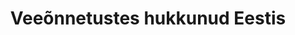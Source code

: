 ---
title: Veeõnnetustes hukkunud Eestis
title_en: Statistics on water-related deaths in Estonia
notes: >-
  Statistiline ülevaade veeõnnetustes hukkunutest Eestis. Andmestikku on
  võimalik filtreerida aastate, kuude ja veekogu liikide järgi. Andmed aastast
  2010.
notes_en: >-
  Statistical overview of water-related deaths in Estonia. The data can be
  filtered by years, months and types of water bodies. Data since 2010.
category: 
  - Elanikkond ja ühiskond
category_en: 
  - Population and Society
resources:
  - name: Veeõnnetustes hukkunud
    url: 'https://www.rescue.ee/et/veeonnetustes-hukkunud'
    format: CSV
    interactive: 'True'
license: 'https://creativecommons.org/licenses/by-sa/3.0/ee/legalcode'
update_freq: 'http://purl.org/linked-data/sdmx/2009/code#freq-B'
organization: Päästeamet
maintainer_name: ''
maintainer_email: ''
maintainer_phone: ''
date_issued: '25/06/2020'
date_modified: '25/06/2020'
---